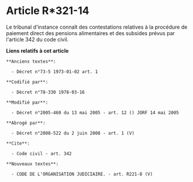 # Article R*321-14

Le tribunal d'instance connaît des contestations relatives à la procédure de paiement direct des pensions alimentaires et des
subsides prévus par l'article 342 du code civil.

**Liens relatifs à cet article**

	**Anciens textes**:

	  - Décret n°73-5 1973-01-02 art. 1

	**Codifié par**:

	  - Décret n°78-330 1978-03-16

	**Modifié par**:

	  - Décret n°2005-460 du 13 mai 2005 - art. 12 () JORF 14 mai 2005

	**Abrogé par**:

	  - Décret n°2008-522 du 2 juin 2008 - art. 1 (V)

	**Cite**:

	  - Code civil - art. 342

	**Nouveaux textes**:

	  - CODE DE L'ORGANISATION JUDICIAIRE. - art. R221-8 (V)
